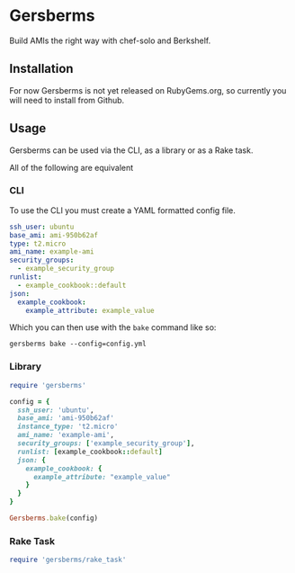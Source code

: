 # Gersberms

Build AMIs the right way with chef-solo and Berkshelf.

## Installation

For now Gersberms is not yet released on RubyGems.org, so currently you will need to install from
Github.

## Usage

Gersberms can be used via the CLI, as a library or as a Rake task.

All of the following are equivalent

### CLI

To use the CLI you must create a YAML formatted config file.

```yaml
ssh_user: ubuntu
base_ami: ami-950b62af
type: t2.micro
ami_name: example-ami
security_groups:
  - example_security_group
runlist:
  - example_cookbook::default
json:
  example_cookbook:
    example_attribute: example_value
```

Which you can then use with the `bake` command like so:

```
gersberms bake --config=config.yml
```

### Library
```ruby
require 'gersberms'

config = {
  ssh_user: 'ubuntu',
  base_ami: 'ami-950b62af'
  instance_type: 't2.micro'
  ami_name: 'example-ami',
  security_groups: ['example_security_group'],
  runlist: [example_cookbook::default]
  json: {
    example_cookbook: {
      example_attribute: "example_value"
    }
  }
}

Gersberms.bake(config)
```

### Rake Task

```ruby
require 'gersberms/rake_task'
```
